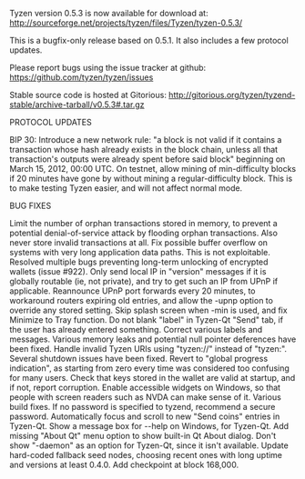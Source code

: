 Tyzen version 0.5.3 is now available for download at:
http://sourceforge.net/projects/tyzen/files/Tyzen/tyzen-0.5.3/

This is a bugfix-only release based on 0.5.1.
It also includes a few protocol updates.

Please report bugs using the issue tracker at github:
https://github.com/tyzen/tyzen/issues

Stable source code is hosted at Gitorious:
http://gitorious.org/tyzen/tyzend-stable/archive-tarball/v0.5.3#.tar.gz

PROTOCOL UPDATES

BIP 30: Introduce a new network rule: "a block is not valid if it contains a transaction whose hash already exists in the block chain, unless all that transaction's outputs were already spent before said block" beginning on March 15, 2012, 00:00 UTC.
On testnet, allow mining of min-difficulty blocks if 20 minutes have gone by without mining a regular-difficulty block. This is to make testing Tyzen easier, and will not affect normal mode.

BUG FIXES

Limit the number of orphan transactions stored in memory, to prevent a potential denial-of-service attack by flooding orphan transactions. Also never store invalid transactions at all.
Fix possible buffer overflow on systems with very long application data paths. This is not exploitable.
Resolved multiple bugs preventing long-term unlocking of encrypted wallets
(issue #922).
Only send local IP in "version" messages if it is globally routable (ie, not private), and try to get such an IP from UPnP if applicable.
Reannounce UPnP port forwards every 20 minutes, to workaround routers expiring old entries, and allow the -upnp option to override any stored setting.
Skip splash screen when -min is used, and fix Minimize to Tray function.
Do not blank "label" in Tyzen-Qt "Send" tab, if the user has already entered something.
Correct various labels and messages.
Various memory leaks and potential null pointer deferences have been fixed.
Handle invalid Tyzen URIs using "tyzen://" instead of "tyzen:".
Several shutdown issues have been fixed.
Revert to "global progress indication", as starting from zero every time was considered too confusing for many users.
Check that keys stored in the wallet are valid at startup, and if not, report corruption.
Enable accessible widgets on Windows, so that people with screen readers such as NVDA can make sense of it.
Various build fixes.
If no password is specified to tyzend, recommend a secure password.
Automatically focus and scroll to new "Send coins" entries in Tyzen-Qt.
Show a message box for --help on Windows, for Tyzen-Qt.
Add missing "About Qt" menu option to show built-in Qt About dialog.
Don't show "-daemon" as an option for Tyzen-Qt, since it isn't available.
Update hard-coded fallback seed nodes, choosing recent ones with long uptime and versions at least 0.4.0.
Add checkpoint at block 168,000.
